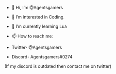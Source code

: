 - 👋 Hi, I’m @Agentsgamers
- 👀 I’m interested in Coding.
- 🌱 I’m currently learning Lua
- 📫 How to reach me:

 - Twitter- @Agentsgamers
 - Discord- Agentsgamers#0274

(If my discord is outdated then contact me on twitter)

